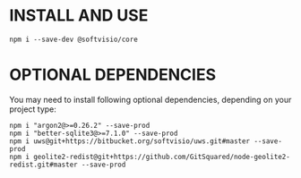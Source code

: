 # INSTALL AND USE

```
npm i --save-dev @softvisio/core
```

# OPTIONAL DEPENDENCIES

You may need to install following optional dependencies, depending on your project type:

```
npm i "argon2@>=0.26.2" --save-prod
npm i "better-sqlite3@>=7.1.0" --save-prod
npm i uws@git+https://bitbucket.org/softvisio/uws.git#master --save-prod
npm i geolite2-redist@git+https://github.com/GitSquared/node-geolite2-redist.git#master --save-prod
```
